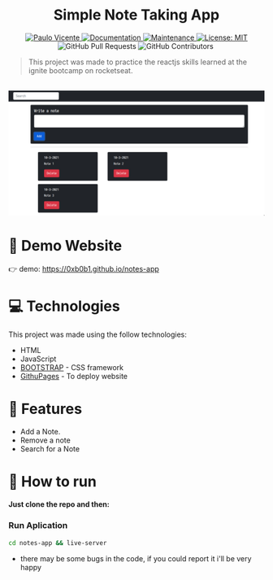 <h1 align="center">Simple Note Taking App</h1>

<p align="center">
  <a href="https://www.linkedin.com/in/paulo-vicente-6abab0198/">
    <img alt="Paulo Vicente" src="https://img.shields.io/badge/-PauloVicente-03B0E8?style=flat&logo=Linkedin&logoColor=white" />
  </a>
  <a href="https://github.com/0xb0b1/notes-app#readme">
    <img alt="Documentation" src="https://img.shields.io/badge/documentation-yes-03B0E8.svg" target="_blank" />
  </a>
  <a href="https://github.com/0xb0b1/notes-app/graphs/commit-activity">
    <img alt="Maintenance" src="https://img.shields.io/badge/Maintained%3F-yes-03B0E8.svg" target="_blank" />
  </a>
  <a href="https://github.com/0xb0b1/notes-app/blob/master/LICENSE">
    <img alt="License: MIT" src="https://img.shields.io/badge/License-MIT-03B0E8.svg" target="_blank" />
  </a>
  <img alt="GitHub Pull Requests" src="https://img.shields.io/github/issues-pr/0xb0b1/notes-app?color=03B0E8" />
  <img alt="GitHub Contributors" src="https://img.shields.io/github/contributors/0xb0b1/notes-app?color=03B0E8" />
  <img alt="" src="https://img.shields.io/github/repo-size/0xb0b1/notes-app?color=03B0E8" />
</p>

> This project was made to practice the reactjs skills learned at the ignite bootcamp on rocketseat.


<br />
<div align="center">
  <img src="https://github.com/0xb0b1/notes-app/blob/master/screenshot.jpg" width="720">
</div>

# :eyes: Demo Website
👉  demo: https://0xb0b1.github.io/notes-app

# :computer: Technologies
This project was made using the follow technologies:

* HTML
* JavaScript
* [BOOTSTRAP](https://getbootstrap.com/) - CSS framework
* [GithuPages](https://www.netlify.com/) - To deploy website     

# :rocket: Features

- Add a Note.
- Remove a note
- Search for a Note

# :construction_worker: How to run
**Just clone the repo and then:**

### Run Aplication
```bash 
cd notes-app && live-server
```


* there may be some bugs in the code, if you could report it i'll be very happy
